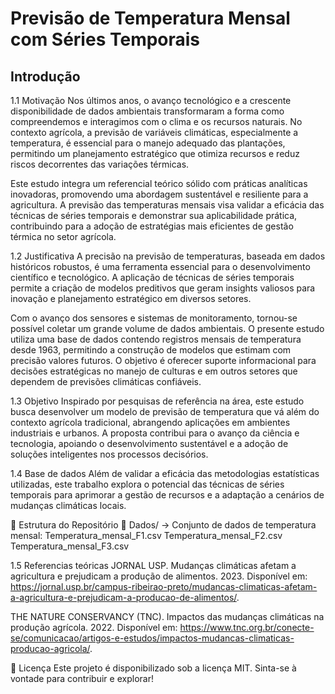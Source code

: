 # Previsão de Temperatura Mensal com Séries Temporais
 
## Introdução

1.1 Motivação
Nos últimos anos, o avanço tecnológico e a crescente disponibilidade de dados ambientais transformaram a forma como compreendemos e interagimos com o clima e os recursos naturais. No contexto agrícola, a previsão de variáveis climáticas, especialmente a temperatura, é essencial para o manejo adequado das plantações, permitindo um planejamento estratégico que otimiza recursos e reduz riscos decorrentes das variações térmicas.

Este estudo integra um referencial teórico sólido com práticas analíticas inovadoras, promovendo uma abordagem sustentável e resiliente para a agricultura. A previsão das temperaturas mensais visa validar a eficácia das técnicas de séries temporais e demonstrar sua aplicabilidade prática, contribuindo para a adoção de estratégias mais eficientes de gestão térmica no setor agrícola.

1.2 Justificativa
A precisão na previsão de temperaturas, baseada em dados históricos robustos, é uma ferramenta essencial para o desenvolvimento científico e tecnológico. A aplicação de técnicas de séries temporais permite a criação de modelos preditivos que geram insights valiosos para inovação e planejamento estratégico em diversos setores.

Com o avanço dos sensores e sistemas de monitoramento, tornou-se possível coletar um grande volume de dados ambientais. O presente estudo utiliza uma base de dados contendo registros mensais de temperatura desde 1963, permitindo a construção de modelos que estimam com precisão valores futuros. O objetivo é oferecer suporte informacional para decisões estratégicas no manejo de culturas e em outros setores que dependem de previsões climáticas confiáveis.

1.3 Objetivo
Inspirado por pesquisas de referência na área, este estudo busca desenvolver um modelo de previsão de temperatura que vá além do contexto agrícola tradicional, abrangendo aplicações em ambientes industriais e urbanos. A proposta contribui para o avanço da ciência e tecnologia, apoiando o desenvolvimento sustentável e a adoção de soluções inteligentes nos processos decisórios.

1.4 Base de dados
Além de validar a eficácia das metodologias estatísticas utilizadas, este trabalho explora o potencial das técnicas de séries temporais para aprimorar a gestão de recursos e a adaptação a cenários de mudanças climáticas locais.

📂 Estrutura do Repositório
📁 Dados/ → Conjunto de dados de temperatura mensal:
Temperatura_mensal_F1.csv
Temperatura_mensal_F2.csv
Temperatura_mensal_F3.csv

1.5 Referencias teóricas
JORNAL USP. Mudanças climáticas afetam a agricultura e prejudicam a produção de alimentos. 2023. Disponível em: https://jornal.usp.br/campus-ribeirao-preto/mudancas-climaticas-afetam-a-agricultura-e-prejudicam-a-producao-de-alimentos/.

THE NATURE CONSERVANCY (TNC). Impactos das mudanças climáticas na produção agrícola. 2022. Disponível em: https://www.tnc.org.br/conecte-se/comunicacao/artigos-e-estudos/impactos-mudancas-climaticas-producao-agricola/.

📄 Licença
Este projeto é disponibilizado sob a licença MIT. Sinta-se à vontade para contribuir e explorar!
